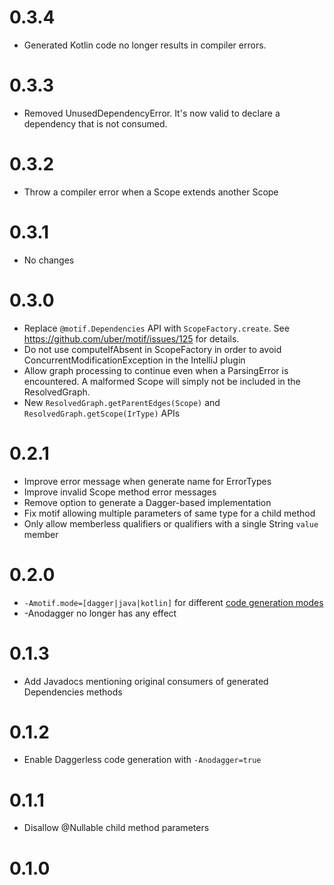 # 0.3.4

* Generated Kotlin code no longer results in compiler errors.

# 0.3.3

* Removed UnusedDependencyError. It's now valid to declare a dependency that is not consumed.

# 0.3.2

* Throw a compiler error when a Scope extends another Scope

# 0.3.1

* No changes

# 0.3.0

* Replace `@motif.Dependencies` API with `ScopeFactory.create`. See https://github.com/uber/motif/issues/125 for details.
* Do not use computeIfAbsent in ScopeFactory in order to avoid ConcurrentModificationException in the IntelliJ plugin
* Allow graph processing to continue even when a ParsingError is encountered. A malformed Scope will simply not be included in the ResolvedGraph.
* New `ResolvedGraph.getParentEdges(Scope)` and `ResolvedGraph.getScope(IrType)` APIs

# 0.2.1

* Improve error message when generate name for ErrorTypes
* Improve invalid Scope method error messages
* Remove option to generate a Dagger-based implementation
* Fix motif allowing multiple parameters of same type for a child method
* Only allow memberless qualifiers or qualifiers with a single String `value` member

# 0.2.0

* `-Amotif.mode=[dagger|java|kotlin]` for different [code generation modes](https://github.com/uber/motif/wiki#code-generation-mode)
* -Anodagger no longer has any effect

# 0.1.3

* Add Javadocs mentioning original consumers of generated Dependencies methods

# 0.1.2

* Enable Daggerless code generation with `-Anodagger=true`

# 0.1.1

* Disallow @Nullable child method parameters

# 0.1.0

